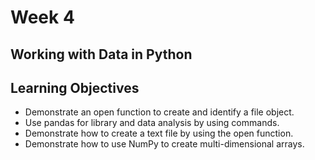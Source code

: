 # Week 4

## Working with Data in Python

## Learning Objectives

- Demonstrate an open function to create and identify a file object.
- Use pandas for library and data analysis by using commands.
- Demonstrate how to create a text file by using the open function.
- Demonstrate how to use NumPy to create multi-dimensional arrays.
